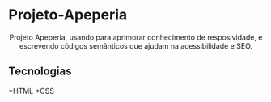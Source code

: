 # Projeto-Apeperia

<p align ="center">Projeto Apeperia, usando para aprimorar conhecimento de resposividade, e escrevendo códigos semânticos que ajudam na acessibilidade e SEO.</p>

## Tecnologias
*HTML 
*CSS

